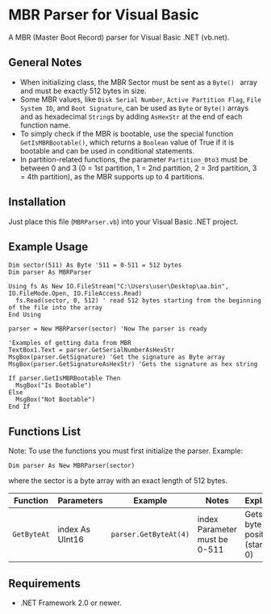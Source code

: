 # MBR Parser for Visual Basic
A MBR (Master Boot Record) parser for Visual Basic .NET (vb.net).

## General Notes
- When initializing class, the MBR Sector must be sent as a `Byte() ` array and must be exactly 512 bytes in size.
- Some MBR values, like `Disk Serial Number`, `Active Partition Flag`, `File System ID`, and `Boot Signature`, can be used as `Byte` or `Byte()` arrays and as hexadecimal `String`s by adding `AsHexStr` at the end of each function name.
- To simply check if the MBR is bootable, use the special function `GetIsMBRBootable()`, which returns a `Boolean` value of True if it is bootable and can be used in conditional statements.
- In partition-related functions, the parameter `Partition_0to3` must be between 0 and 3 (0 = 1st partition, 1 = 2nd partition, 2 = 3rd partition, 3 = 4th partition), as the MBR supports up to 4 partitions.

## Installation
Just place this file (`MBRParser.vb`) into your Visual Basic .NET project.

## Example Usage
```
Dim sector(511) As Byte '511 = 0-511 = 512 bytes
Dim parser As MBRParser

Using fs As New IO.FileStream("C:\Users\user\Desktop\aa.bin", IO.FileMode.Open, IO.FileAccess.Read)
  fs.Read(sector, 0, 512) ' read 512 bytes starting from the beginning of the file into the array
End Using

parser = New MBRParser(sector) 'Now The parser is ready

'Examples of getting data from MBR
TextBox1.Text = parser.GetSerialNumberAsHexStr
MsgBox(parser.GetSignature) 'Get the signature as Byte array
MsgBox(parser.GetSignatureAsHexStr) 'Gets the signature as hex string

If parser.GetIsMBRBootable Then
  MsgBox("Is Bootable")
Else
  MsgBox("Not Bootable")
End If
```

## Functions List
Note: To use the functions you must first initialize the parser.
Example:
```
Dim parser As New MBRParser(sector)
```
where the sector is a byte array with an exact length of 512 bytes.


| Function    | Parameters      | Example               | Notes                         | Explaination                                |
|-------------|-----------------|-----------------------|-------------------------------|---------------------------------------------|
| `GetByteAt` | index As UInt16 | `parser.GetByteAt(4)` | index Parameter must be 0-511 | Gets the byte at position 5 (starts from 0) |

## Requirements
- .NET Framework 2.0 or newer.
